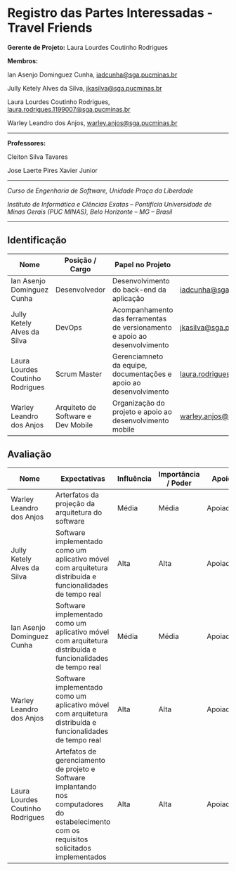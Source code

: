# Registro das Partes Interessadas - Travel Friends


**Gerente de Projeto:** Laura Lourdes Coutinho Rodrigues

**Membros:**

Ian Asenjo Dominguez Cunha, iadcunha@sga.pucminas.br

Jully Ketely Alves da Silva, jkasilva@sga.pucminas.br

Laura Lourdes Coutinho Rodrigues, laura.rodrigues.1199007@sga.pucminas.br

Warley Leandro dos Anjos, warley.anjos@sga.pucminas.br



---

**Professores:**

Cleiton Silva Tavares

Jose Laerte Pires Xavier Junior

---

_Curso de Engenharia de Software, Unidade Praça da Liberdade_

_Instituto de Informática e Ciências Exatas – Pontifícia Universidade de Minas Gerais (PUC MINAS), Belo Horizonte – MG – Brasil_

---

## Identificação

| Nome | Posição / Cargo | Papel no Projeto | Email | Telefone
| --- | --- | --- | --- | --- |
| Ian Asenjo Dominguez Cunha | Desenvolvedor| Desenvolvimento do back-end da aplicação | iadcunha@sga.pucminas.br | 995153805 |
| Jully Ketely Alves da Silva | DevOps | Acompanhamento das ferramentas de versionamento e apoio ao desenvolvimento | jkasilva@sga.pucminas.br | 996866196|
| Laura Lourdes Coutinho Rodrigues |Scrum Master| Gerenciamneto da equipe, documentações e apoio ao desenvolvimento|laura.rodrigues.1199007@sga.pucminas.br|995062899 |
| Warley Leandro dos Anjos | Arquiteto de Software e Dev Mobile | Organização do projeto e apoio ao desenvolvimento mobile | warley.anjos@sga.pucminas.br | 988540359 |

## Avaliação

| Nome | Expectativas | Influência | Importância / Poder | Apoio | Observações |
| --- | --- | --- | --- | --- | --- |
| Warley Leandro dos Anjos | Arterfatos da projeção da arquitetura do software | Média | Média | Apoiador |
| Jully Ketely Alves da Silva | Software implementado como um aplicativo móvel com arquitetura distribuída e funcionalidades de tempo real | Alta | Alta | Apoiador |
| Ian Asenjo Dominguez Cunha | Software implementado como um aplicativo móvel com arquitetura distribuída e funcionalidades de tempo real | Média | Média | Apoiador |
| Warley Leandro dos Anjos | Software implementado como um aplicativo móvel com arquitetura distribuída e funcionalidades de tempo real | Alta | Alta | Apoiador |
| Laura Lourdes Coutinho Rodrigues | Artefatos de gerenciamento de projeto e Software implantando nos computadores do estabelecimento com os requisitos solicitados implementados | Alta | Alta | Apoiador |
